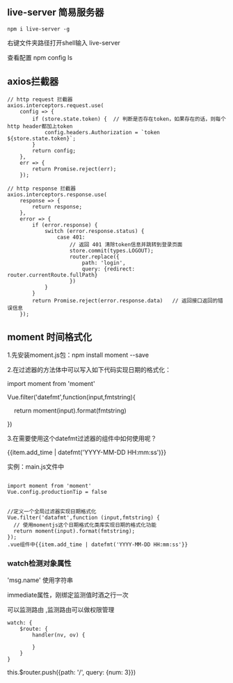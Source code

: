 ## live-server 简易服务器
```
npm i live-server -g
```
右键文件夹路径打开shell输入    live-server

查看配置 npm config ls

## axios拦截器

```
// http request 拦截器
axios.interceptors.request.use(
    config => {
        if (store.state.token) {  // 判断是否存在token，如果存在的话，则每个http header都加上token
            config.headers.Authorization = `token ${store.state.token}`;
        }
        return config;
    },
    err => {
        return Promise.reject(err);
    });
 
// http response 拦截器
axios.interceptors.response.use(
    response => {
        return response;
    },
    error => {
        if (error.response) {
            switch (error.response.status) {
                case 401:
                    // 返回 401 清除token信息并跳转到登录页面
                    store.commit(types.LOGOUT);
                    router.replace({
                        path: 'login',
                        query: {redirect: router.currentRoute.fullPath}
                    })
            }
        }
        return Promise.reject(error.response.data)   // 返回接口返回的错误信息
    });
```  
## moment 时间格式化
1.先安装moment.js包：npm install moment --save

2.在过滤器的方法体中可以写入如下代码实现日期的格式化：

import moment from 'moment'    

Vue.filter('datefmt',function(input,fmtstring){

    return moment(input).format(fmtstring)

}) 

3.在需要使用这个datefmt过滤器的组件中如何使用呢？

{{item.add_time | datefmt('YYYY-MM-DD HH:mm:ss')}}



实例：main.js文件中
```

import moment from 'moment'
Vue.config.productionTip = false
 
 
//定义一个全局过滤器实现日期格式化
Vue.filter('datafmt',function (input,fmtstring) {
  // 使用momentjs这个日期格式化类库实现日期的格式化功能
  return moment(input).format(fmtstring);
});
.vue组件中{{item.add_time | datefmt('YYYY-MM-DD HH:mm:ss'}}

```
### watch检测对象属性

'msg.name' 使用字符串

immediate属性，刚绑定监测值时酒之行一次


可以监测路由 ,监测路由可以做权限管理
```
watch: {
    $route: {
        handler(nv, ov) {

        }
    }
}
```
 this.$router.push({path: '/', query: {num: 3}})
